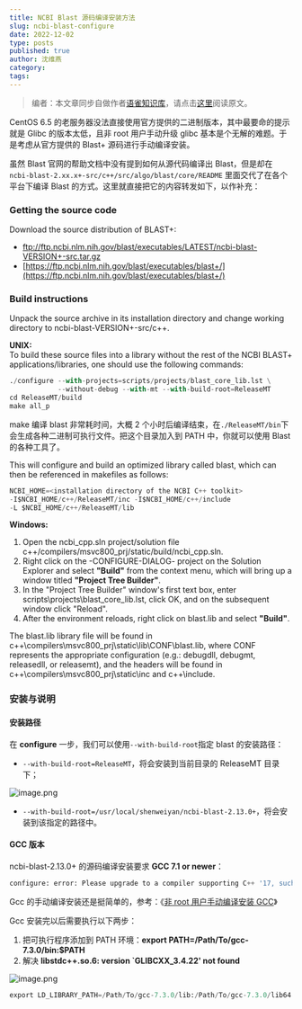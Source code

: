 ```yaml
---
title: NCBI Blast 源码编译安装方法
slug: ncbi-blast-configure
date: 2022-12-02
type: posts
published: true
author: 沈维燕
category:
tags:
---
```


> 编者：本文章同步自做作者[语雀知识库](https://www.yuque.com/shenweiyan/)，请点击[这里](https://www.yuque.com/shenweiyan/cookbook/chgoa2xahz44rkld)阅读原文。

CentOS 6.5 的老服务器没法直接使用官方提供的二进制版本，其中最要命的提示就是 Glibc 的版本太低，且非 root 用户手动升级 glibc 基本是个无解的难题。于是考虑从官方提供的 Blast+ 源码进行手动编译安装。

虽然 Blast 官网的帮助文档中没有提到如何从源代码编译出 Blast，但是却在 `ncbi-blast-2.xx.x+-src/c++/src/algo/blast/core/README` 里面交代了在各个平台下编译 Blast 的方式。这里就直接把它的内容转发如下，以作补充：

### Getting the source code
Download the source distribution of BLAST+:

- ftp://ftp.ncbi.nlm.nih.gov/blast/executables/LATEST/ncbi-blast-VERSION+-src.tar.gz
- [https://ftp.ncbi.nlm.nih.gov/blast/executables/blast+/](https://ftp.ncbi.nlm.nih.gov/blast/executables/blast+/)

### Build instructions
Unpack the source archive in its installation directory and change working directory to ncbi-blast-VERSION+-src/c++.

**UNIX:**<br />To build these source files into a library without the rest of the NCBI BLAST+ applications/libraries, one should use the following commands:
```python
./configure --with-projects=scripts/projects/blast_core_lib.lst \
            --without-debug --with-mt --with-build-root=ReleaseMT
cd ReleaseMT/build
make all_p
```
make 编译 blast 非常耗时间，大概 2 个小时后编译结束，在`./ReleaseMT/bin`下会生成各种二进制可执行文件。把这个目录加入到 PATH 中，你就可以使用 Blast 的各种工具了。

This will configure and build an optimized library called blast, which can then be referenced in makefiles as follows:
```python
NCBI_HOME=<installation directory of the NCBI C++ toolkit>
-I$NCBI_HOME/c++/ReleaseMT/inc -I$NCBI_HOME/c++/include
-L $NCBI_HOME/c++/ReleaseMT/lib
```

**Windows:**

1. Open the ncbi_cpp.sln project/solution file c++/compilers/msvc800_prj/static/build/ncbi_cpp.sln.
2. Right click on the -CONFIGURE-DIALOG- project on the Solution Explorer and select **"Build"** from the context menu, which will bring up a window titled **"Project Tree Builder"**.
3. In the "Project Tree Builder" window's first text box, enter scripts\projects\blast_core_lib.lst, click OK, and on the subsequent window click "Reload".
4. After the environment reloads, right click on blast.lib and select **"Build"**.

The blast.lib library file will be found in c++\compilers\msvc800_prj\static\lib\CONF\blast.lib, where CONF represents the appropriate configuration (e.g.: debugdll, debugmt, releasedll, or releasemt), and the headers will be found in c++\compilers\msvc800_prj\static\inc and c++\include.

### 安装与说明

#### 安装路径
在 **configure** 一步，我们可以使用`--with-build-root`指定 blast 的安装路径：

- `--with-build-root=ReleaseMT`，将会安装到当前目录的 ReleaseMT 目录下；

![image.png](https://cos.shenlab.cn/yuque/0/2022/png/126032/1669878359064-7379d629-489e-4574-afc6-dd7c5520526b.png)

- `--with-build-root=/usr/local/shenweiyan/ncbi-blast-2.13.0+`，将会安装到该指定的路径中。

#### GCC 版本
ncbi-blast-2.13.0+ 的源码编译安装要求  **GCC 7.1 or newer**：
```python
configure: error: Please upgrade to a compiler supporting C++ '17, such as GCC 7.1 or newer.
```
Gcc 的手动编译安装还是挺简单的，参考：《[非 root 用户手动编译安装 GCC](https://www.yuque.com/shenweiyan/cookbook/linux-gcc-install?view=doc_embed)》

Gcc 安装完以后需要执行以下两步：

1. 把可执行程序添加到 PATH 环境：**export PATH=/Path/To/gcc-7.3.0/bin:$PATH**
2. 解决 **libstdc++.so.6: version `GLIBCXX_3.4.22' not found**

![image.png](https://cos.shenlab.cn/yuque/0/2022/png/126032/1669877037084-c1e62935-d82b-4e1e-9a3e-ea7c4178a89c.png)
```python
export LD_LIBRARY_PATH=/Path/To/gcc-7.3.0/lib:/Path/To/gcc-7.3.0/lib64:$LD_LIBRARY_PATH
```
